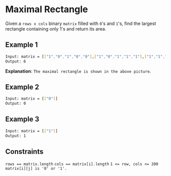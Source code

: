 # Maximal Rectangle

Given a `rows x cols` binary `matrix` filled with `0`'s and `1`'s, find the largest rectangle containing only 1's and return its area.

## Example 1

```bash
Input: matrix = [["1","0","1","0","0"],["1","0","1","1","1"],["1","1","1","1","1"],["1","0","0","1","0"]]
Output: 6
```

**Explanation**: `The maximal rectangle is shown in the above picture`.

## Example 2

```bash
Input: matrix = [["0"]]
Output: 0
```

## Example 3

```bash
Input: matrix = [["1"]]
Output: 1
```

## Constraints

`rows == matrix.length`
`cols == matrix[i].length`
`1 <= row, cols <= 200`
`matrix[i][j] is '0' or '1'.`
